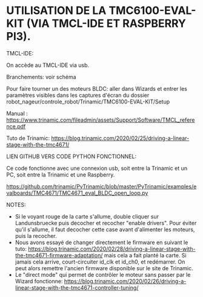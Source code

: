# UTILISATION DE LA TMC6100-EVAL-KIT (VIA TMCL-IDE ET RASPBERRY PI3).

TMCL-IDE:

On accède au TMCL-IDE via usb.

Branchements: voir schéma

Pour faire tourner un des moteurs BLDC: aller dans Wizards et entrer les paramètres visibles dans les captures d'écran du dossier robot_nageur/controle_robot/Trinamic/TMC6100-EVAL-KIT/Setup

Manual : https://www.trinamic.com/fileadmin/assets/Support/Software/TMCL_reference.pdf

Tuto de Trinamic: https://blog.trinamic.com/2020/02/25/driving-a-linear-stage-with-the-tmc4671/


LIEN GITHUB VERS CODE PYTHON FONCTIONNEL:

Ce code fonctionne avec une connexion usb, soit entre la Trinamic et un PC, soit entre la Trinamic et une Raspberry.

https://github.com/trinamic/PyTrinamic/blob/master/PyTrinamic/examples/evalboards/TMC4671/TMC4671_eval_BLDC_open_loop.py

NOTES:

- Si le voyant rouge de la carte s'allume, double cliquer sur Landunsbruecke puis decocher et recocher "enable drivers". Pour éviter qu'il s'allume, il faut decocher cette case avant d'alimenter les moteurs, puis la recocher.
- Nous avons essayé de changer directement le firmware en suivant le tuto: https://blog.trinamic.com/2020/02/28/driving-a-linear-stage-with-the-tmc4671-firmware-adaptation/ mais cela a fait planté la carte. Si jamais cela arrive, court-circuiter id_clk et id_ch0, et redémarrer. On peut alors remettre l'ancien firmware disponible sur le site de Trinamic.
- Le "direct mode" qui permet de contrôler le moteur sans passer par le Wizard fonctionne: https://blog.trinamic.com/2020/02/26/driving-a-linear-stage-with-the-tmc4671-controller-tuning/
